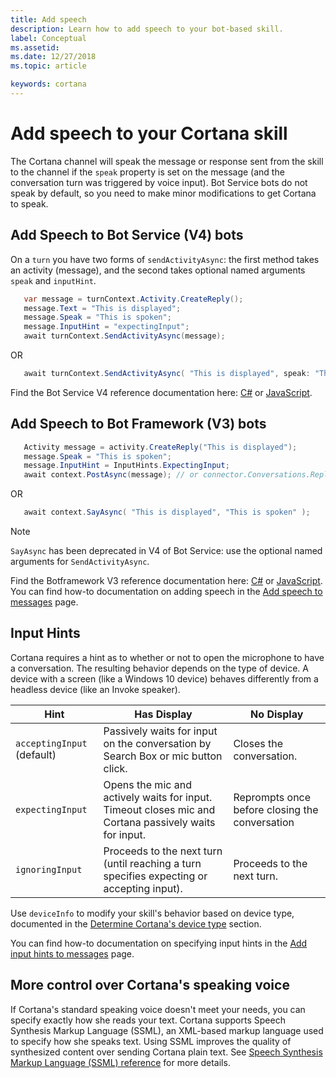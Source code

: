 ```yaml
---
title: Add speech
description: Learn how to add speech to your bot-based skill.
label: Conceptual
ms.assetid: 
ms.date: 12/27/2018
ms.topic: article

keywords: cortana
---
```

# Add speech to your Cortana skill #
The Cortana channel will speak the message or response sent from the skill to the channel if the `speak` property is set on the message (and the conversation turn was triggered by voice input).
Bot Service bots do not speak by default, so you need to make minor modifications to get Cortana to speak.

## Add Speech to Bot Service (V4) bots

On a `turn` you have two forms of `sendActivityAsync`: the first method takes an activity (message), and the second takes optional named
arguments `speak` and `inputHint`.

```csharp
   var message = turnContext.Activity.CreateReply();
   message.Text = "This is displayed";
   message.Speak = "This is spoken";
   message.InputHint = "expectingInput";
   await turnContext.SendActivityAsync(message);
```
OR
```csharp
   await turnContext.SendActivityAsync( "This is displayed", speak: "This is spoken", inputHint: "expectingInput" );
```

Find the Bot Service V4 reference documentation here: [C#](https://docs.microsoft.com/dotnet/api/microsoft.bot.builder.iturncontext.sendactivityasync)
or [JavaScript](https://docs.microsoft.com/JavaScript/api/botbuilder-core/turncontext#sendactivity).

## Add Speech to Bot Framework (V3) bots

```csharp
   Activity message = activity.CreateReply("This is displayed");
   message.Speak = "This is spoken";
   message.InputHint = InputHints.ExpectingInput;
   await context.PostAsync(message); // or connector.Conversations.ReplyToActivityAsync(message);
```
OR
```csharp
   await context.SayAsync( "This is displayed", "This is spoken" );
```
> [!NOTE]
> `SayAsync` has been deprecated in V4 of Bot Service: use the optional named arguments for `SendActivityAsync`.
> 

Find the Botframework V3 reference documentation here: [C#](https://docs.microsoft.com/dotnet/api/microsoft.bot.connector.conversationsextensions.sendtoconversationasync?view=botbuilder-dotnet-3.0)
or [JavaScript](https://docs.botframework.com/node/builder/chat-reference/modules/_botbuilder_d_.html).
You can find how-to documentation on adding speech in the [Add speech to messages](https://docs.microsoft.com/azure/bot-service/dotnet/bot-builder-dotnet-text-to-speech?view=azure-bot-service-3.0) page.

## Input Hints

Cortana requires a hint as to whether or not to open the microphone to have a conversation. The resulting behavior depends on the type of device. A device with a screen (like a Windows 10 device) behaves differently from a headless device (like an Invoke speaker).

| Hint | Has Display | No Display |
| --- | --- | --- |
| `acceptingInput` (default)| Passively waits for input on the conversation by Search Box or mic button click. | Closes the conversation. |
| `expectingInput` | Opens the mic and actively waits for input. Timeout closes mic and Cortana passively waits for input. | Reprompts once before closing the conversation |
| `ignoringInput`| Proceeds to the next turn (until reaching a turn specifies expecting or accepting input). | Proceeds to the next turn. |

Use `deviceInfo` to modify your skill's behavior based on device type, documented in the [Determine Cortana's device type](https://docs.microsoft.com/cortana/skills/cortana-device-type) section.

You can find how-to documentation on specifying input hints in the [Add input hints to messages](https://docs.microsoft.com/azure/bot-service/dotnet/bot-builder-dotnet-add-input-hints?view=azure-bot-service-3.0) page.

## More control over Cortana's speaking voice

If Cortana's standard speaking voice doesn't meet your needs, you can specify exactly how she reads your text. Cortana supports Speech Synthesis Markup Language (SSML), an XML-based markup language used to specify how she speaks text. Using SSML improves the quality of synthesized content over sending Cortana plain text. See [Speech Synthesis Markup Language (SSML) reference](../skills/speech-synthesis-markup-language.md) for more details.